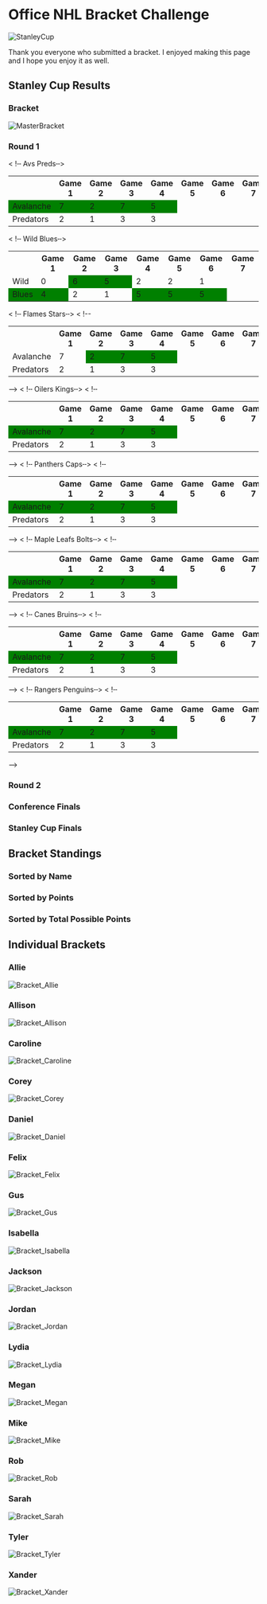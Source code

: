 # Office NHL Bracket Challenge
![StanleyCup](Results/StanleyCup.png)

Thank you everyone who submitted a bracket. I enjoyed making this page and I hope you enjoy it as well.

## Stanley Cup Results
### Bracket
![MasterBracket](Results/UpdatedBrackets/MasterBracket.png)

### Round 1  

< !╌ Avs Preds╌>
<table>
  <tr>
    <th> </th>
    <th>Game 1</th>
    <th>Game 2</th>
    <th>Game 3</th>
    <th>Game 4</th>
    <th>Game 5</th>
    <th>Game 6</th>
    <th>Game 7</th>
  </tr>
  <tr>
    <td style="background-color: green">Avalanche</td>
    <td style="background-color: green">7</td>
    <td style="background-color: green">2</td>
    <td style="background-color: green">7</td>
    <td style="background-color: green">5</td>
    <td> </td>
    <td> </td>
    <td> </td>
  </tr>
  <tr>
    <td>Predators</td>
    <td>2</td>
    <td>1</td>
    <td>3</td>
    <td>3</td>
    <td> </td>
    <td> </td>
    <td> </td>
  </tr>
</table>

< !╌ Wild Blues╌>
<table>
  <tr>
    <th> </th>
    <th>Game 1</th>
    <th>Game 2</th>
    <th>Game 3</th>
    <th>Game 4</th>
    <th>Game 5</th>
    <th>Game 6</th>
    <th>Game 7</th>
  </tr>
  <tr>
    <td>Wild</td>
    <td >0</td>
    <td style="background-color: green">6</td>
    <td style="background-color: green">5</td>
    <td >2</td>
    <td> 2</td>
    <td> 1</td>
    <td> </td>
  </tr>
  <tr>
    <td style="background-color: green">Blues</td>
    <td style="background-color: green">4</td>
    <td>2</td>
    <td>1</td>
    <td style="background-color: green">5</td>
    <td style="background-color: green">5</td>
    <td style="background-color: green">5</td>
    <td> </td>
  </tr>
</table>

< !╌ Flames Stars╌>
< !-- 
<table>
  <tr>
    <th> </th>
    <th>Game 1</th>
    <th>Game 2</th>
    <th>Game 3</th>
    <th>Game 4</th>
    <th>Game 5</th>
    <th>Game 6</th>
    <th>Game 7</th>
  </tr>
  <tr>
    <td>Avalanche</td>
    <td>7</td>
    <td style="background-color: green">2</td>
    <td style="background-color: green">7</td>
    <td style="background-color: green">5</td>
    <td> </td>
    <td> </td>
    <td> </td>
  </tr>
  <tr>
    <td>Predators</td>
    <td>2</td>
    <td>1</td>
    <td>3</td>
    <td>3</td>
    <td> </td>
    <td> </td>
    <td> </td>
  </tr>
</table>
-->
< !╌ Oilers Kings╌>
< !╌
<table>
  <tr>
    <th> </th>
    <th>Game 1</th>
    <th>Game 2</th>
    <th>Game 3</th>
    <th>Game 4</th>
    <th>Game 5</th>
    <th>Game 6</th>
    <th>Game 7</th>
  </tr>
  <tr>
    <td style="background-color: green">Avalanche</td>
    <td style="background-color: green">7</td>
    <td style="background-color: green">2</td>
    <td style="background-color: green">7</td>
    <td style="background-color: green">5</td>
    <td> </td>
    <td> </td>
    <td> </td>
  </tr>
  <tr>
    <td>Predators</td>
    <td>2</td>
    <td>1</td>
    <td>3</td>
    <td>3</td>
    <td> </td>
    <td> </td>
    <td> </td>
  </tr>
</table>
-->
< !╌ Panthers Caps╌>
< !╌
<table>
  <tr>
    <th> </th>
    <th>Game 1</th>
    <th>Game 2</th>
    <th>Game 3</th>
    <th>Game 4</th>
    <th>Game 5</th>
    <th>Game 6</th>
    <th>Game 7</th>
  </tr>
  <tr>
    <td style="background-color: green">Avalanche</td>
    <td style="background-color: green">7</td>
    <td style="background-color: green">2</td>
    <td style="background-color: green">7</td>
    <td style="background-color: green">5</td>
    <td> </td>
    <td> </td>
    <td> </td>
  </tr>
  <tr>
    <td>Predators</td>
    <td>2</td>
    <td>1</td>
    <td>3</td>
    <td>3</td>
    <td> </td>
    <td> </td>
    <td> </td>
  </tr>
</table>
-->
< !╌ Maple Leafs Bolts╌>
< !╌
<table>
  <tr>
    <th> </th>
    <th>Game 1</th>
    <th>Game 2</th>
    <th>Game 3</th>
    <th>Game 4</th>
    <th>Game 5</th>
    <th>Game 6</th>
    <th>Game 7</th>
  </tr>
  <tr>
    <td style="background-color: green">Avalanche</td>
    <td style="background-color: green">7</td>
    <td style="background-color: green">2</td>
    <td style="background-color: green">7</td>
    <td style="background-color: green">5</td>
    <td> </td>
    <td> </td>
    <td> </td>
  </tr>
  <tr>
    <td>Predators</td>
    <td>2</td>
    <td>1</td>
    <td>3</td>
    <td>3</td>
    <td> </td>
    <td> </td>
    <td> </td>
  </tr>
</table>
-->
< !╌ Canes Bruins╌>
< !╌
<table>
  <tr>
    <th> </th>
    <th>Game 1</th>
    <th>Game 2</th>
    <th>Game 3</th>
    <th>Game 4</th>
    <th>Game 5</th>
    <th>Game 6</th>
    <th>Game 7</th>
  </tr>
  <tr>
    <td style="background-color: green">Avalanche</td>
    <td style="background-color: green">7</td>
    <td style="background-color: green">2</td>
    <td style="background-color: green">7</td>
    <td style="background-color: green">5</td>
    <td> </td>
    <td> </td>
    <td> </td>
  </tr>
  <tr>
    <td>Predators</td>
    <td>2</td>
    <td>1</td>
    <td>3</td>
    <td>3</td>
    <td> </td>
    <td> </td>
    <td> </td>
  </tr>
</table>
-->
< !╌ Rangers Penguins╌>
< !╌
<table>
  <tr>
    <th> </th>
    <th>Game 1</th>
    <th>Game 2</th>
    <th>Game 3</th>
    <th>Game 4</th>
    <th>Game 5</th>
    <th>Game 6</th>
    <th>Game 7</th>
  </tr>
  <tr>
    <td style="background-color: green">Avalanche</td>
    <td style="background-color: green">7</td>
    <td style="background-color: green">2</td>
    <td style="background-color: green">7</td>
    <td style="background-color: green">5</td>
    <td> </td>
    <td> </td>
    <td> </td>
  </tr>
  <tr>
    <td>Predators</td>
    <td>2</td>
    <td>1</td>
    <td>3</td>
    <td>3</td>
    <td> </td>
    <td> </td>
    <td> </td>
  </tr>
</table>
-->


### Round 2

### Conference Finals

### Stanley Cup Finals

## Bracket Standings
### Sorted by Name

### Sorted by Points

### Sorted by Total Possible Points

## Individual Brackets
### Allie
![Bracket_Allie](Results/UpdatedBrackets/Bracket_Allie.png)

### Allison
![Bracket_Allison](Results/UpdatedBrackets/Bracket_Allison.png)

### Caroline
![Bracket_Caroline](Results/UpdatedBrackets/Bracket_Caroline.png)

### Corey
![Bracket_Corey](Results/UpdatedBrackets/Bracket_Corey.png)

### Daniel
![Bracket_Daniel](Results/UpdatedBrackets/Bracket_Daniel.png)

### Felix
![Bracket_Felix](Results/UpdatedBrackets/Bracket_Felix.png)

### Gus
![Bracket_Gus](Results/UpdatedBrackets/Bracket_Gus.png)

### Isabella
![Bracket_Isabella](Results/UpdatedBrackets/Bracket_Isabella.png)

### Jackson
![Bracket_Jackson](Results/UpdatedBrackets/Bracket_Jackson.png)

### Jordan
![Bracket_Jordan](Results/UpdatedBrackets/Bracket_Jordan.png)

### Lydia
![Bracket_Lydia](Results/UpdatedBrackets/Bracket_Lydia.png)

### Megan
![Bracket_Megan](Results/UpdatedBrackets/Bracket_Megan.png)

### Mike
![Bracket_Mike](Results/UpdatedBrackets/Bracket_Mike.png)

### Rob
![Bracket_Rob](Results/UpdatedBrackets/Bracket_Rob.png)

### Sarah
![Bracket_Sarah](Results/UpdatedBrackets/Bracket_Sarah.png)

### Tyler
![Bracket_Tyler](Results/UpdatedBrackets/Bracket_Tyler.png)

### Xander
![Bracket_Xander](Results/UpdatedBrackets/Bracket_Xander.png)